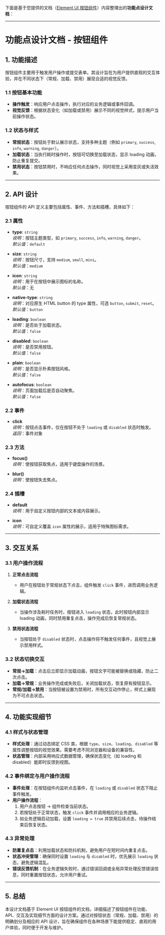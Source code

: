 下面是基于您提供的文档（[Element UI 按钮组件](https://element.eleme.cn/#/zh-CN/component/button)）内容整理出的**功能点设计文档**：

---

# 功能点设计文档 - 按钮组件

## 1. 功能描述

按钮组件主要用于触发用户操作或提交表单。其设计旨在为用户提供直观的交互体验，并在不同状态下（常规、加载、禁用）展现合适的视觉反馈。

### 1.1 按钮基本功能
- **操作触发**：响应用户点击操作，执行对应的业务逻辑或事件回调。
- **视觉反馈**：根据状态变化（如加载或禁用）展示不同的视觉样式，提示用户当前操作状态。

### 1.2 状态与样式
- **常规状态**：按钮处于默认展示状态，支持多种主题（例如 `primary`, `success`, `info`, `warning`, `danger`）。
- **加载状态**：当执行耗时操作时，按钮可切换至加载状态，显示 loading 动画，防止重复提交。
- **禁用状态**：按钮禁用时，不响应任何点击操作，同时视觉上采用变灰或失活效果。

---

## 2. API 设计

按钮组件的 API 定义主要包括属性、事件、方法和插槽，具体如下：

### 2.1 属性
- **type**: `string`  
  *说明*：按钮主题类型，如 `primary`, `success`, `info`, `warning`, `danger`。  
  *默认值*：`default`

- **size**: `string`  
  *说明*：按钮尺寸，支持 `medium`, `small`, `mini`。  
  *默认值*：`medium`

- **icon**: `string`  
  *说明*：用于在按钮中展示图标的名称。  
  *默认值*：无

- **native-type**: `string`  
  *说明*：对应原生 HTML button 的 type 属性，可选 `button`, `submit`, `reset`。  
  *默认值*：`button`

- **loading**: `boolean`  
  *说明*：是否处于加载状态。  
  *默认值*：`false`

- **disabled**: `boolean`  
  *说明*：是否禁用按钮。  
  *默认值*：`false`

- **plain**: `boolean`  
  *说明*：是否显示朴素按钮风格。  
  *默认值*：`false`

- **autofocus**: `boolean`  
  *说明*：页面加载后是否自动聚焦。  
  *默认值*：`false`

### 2.2 事件
- **click**  
  *说明*：按钮点击事件，仅在按钮不处于 `loading` 或 `disabled` 状态时触发。  
  *返回*：事件对象

### 2.3 方法
- **focus()**  
  *说明*：使按钮获取焦点，适用于键盘操作的场景。

- **blur()**  
  *说明*：使按钮失去焦点。

### 2.4 插槽
- **default**  
  *说明*：用于自定义按钮内部的文本或内容展示。

- **icon**  
  *说明*：可自定义覆盖 `icon` 属性的展示，适用于特殊图标需求。

---

## 3. 交互关系

### 3.1 用户操作流程
1. **正常点击流程**  
   - 用户在按钮处于常规状态下点击，组件触发 `click` 事件，进而调用业务逻辑。
   
2. **加载状态流程**  
   - 当操作涉及耗时任务时，按钮进入 `loading` 状态，此时按钮内部显示 loading 动画，同时禁用重复点击，操作完成后恢复常规状态。
   
3. **禁用状态流程**  
   - 当按钮处于 `disabled` 状态时，点击操作将不触发任何事件，且视觉上展示禁用样式。

### 3.2 状态切换交互
- **常规→加载**：点击后立即显示加载动画，按钮文字可能被替换或隐藏，防止二次点击。
- **加载→常规**：业务操作完成或失败后，关闭加载状态，恢复原有按钮显示。
- **常规/加载→禁用**：当按钮被设置为禁用时，所有交互动作停止，样式上展现为不可点击状态。

---

## 4. 功能实现细节

### 4.1 样式与状态管理
- **样式处理**：通过动态绑定 CSS 类，根据 `type`、`size`、`loading`、`disabled` 等属性调整按钮的视觉效果。需要考虑不同浏览器和设备的兼容性。
- **状态管理**：内部采用响应式数据管理，确保状态变化（如 loading 和 disabled）能即时反馈到视图。

### 4.2 事件绑定与用户操作流程
- **事件处理**：在按钮组件内监听点击事件，在 `loading` 或 `disabled` 状态下阻止事件触发。  
- **用户操作流程**：  
  1. 用户点击按钮 → 组件检查当前状态。  
  2. 若按钮处于正常状态，触发 `click` 事件并调用相应的业务逻辑。  
  3. 如业务逻辑启动加载，设置 `loading = true` 并禁用后续点击，待操作结束后恢复状态。

### 4.3 异常处理
- **防重复点击**：利用加载状态和防抖机制，避免用户在短时间内重复点击。  
- **状态冲突管理**：确保同时设置 `loading` 与 `disabled` 时，优先展示 `loading` 状态，避免逻辑混乱。  
- **错误反馈机制**：在业务逻辑失败时，通过错误回调或全局异常处理反馈错误信息，同时重置按钮状态，允许用户重试。

---

## 5. 总结

本设计文档基于 Element UI 按钮组件的文档，详细描述了按钮组件在功能、API、交互及实现细节方面的设计方案。通过对按钮状态（常规、加载、禁用）的明确划分及相应的 API 设计，旨在确保组件在各种场景下能提供稳定、直观的用户体验，同时便于开发与维护。